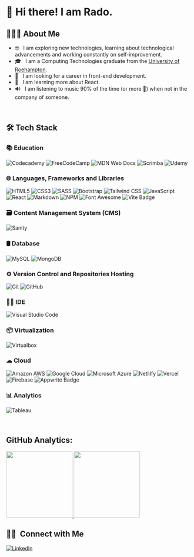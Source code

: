 # 👋 Hi there! I am Rado.

## 👨🏻‍💻 About Me

- 🤓 &nbsp; I am exploring new technologies, learning about technological advancements and working constantly on self-improvement.
- 🎓 &nbsp; I am a Computing Technologies graduate from the [University of Roehampton](https://www.roehampton.ac.uk/).
- 💼 &nbsp; I am looking for a career in front-end development.
- 🌱 &nbsp; I am learning more about React.
- 🔊 &nbsp; I am listening to music 90% of the time (or more 🤔) when not in the company of someone.

<br/>

## 🛠 Tech Stack

### 📚 Education
 ![Codecademy](https://img.shields.io/badge/Codecademy-FFF0E5?style=for-the-badge&logo=codecademy&logoColor=303347)
 ![FreeCodeCamp](https://img.shields.io/badge/freecodecamp-27273D?style=for-the-badge&logo=freecodecamp&logoColor=white)
 ![MDN Web Docs](https://img.shields.io/badge/MDN_Web_Docs-black?style=for-the-badge&logo=mdnwebdocs&logoColor=white)
 ![Scrimba](https://img.shields.io/badge/scrimba-2B283A?style=for-the-badge&logo=scrimba&logoColor=white)
 ![Udemy](https://img.shields.io/badge/Udemy-EC5252?style=for-the-badge&logo=Udemy&logoColor=white)

### 🌐 Languages, Frameworks and Libraries
  ![HTML5](https://img.shields.io/badge/HTML5-E34F26?style=for-the-badge&logo=html5&logoColor=white)
  ![CSS3](https://img.shields.io/badge/CSS3-1572B6?style=for-the-badge&logo=css3&logoColor=white)
  ![SASS](https://img.shields.io/badge/Sass-CC6699?style=for-the-badge&logo=sass&logoColor=white)
  ![Bootstrap](https://img.shields.io/badge/Bootstrap-563D7C?style=for-the-badge&logo=bootstrap&logoColor=white)
  ![Tailwind CSS](https://img.shields.io/badge/Tailwind_CSS-38B2AC?style=for-the-badge&logo=tailwind-css&logoColor=white)
  ![JavaScript](https://img.shields.io/badge/JavaScript-F7DF1E?style=for-the-badge&logo=javascript&logoColor=black)
  ![React](https://img.shields.io/badge/React-20232A?style=for-the-badge&logo=react&logoColor=61DAFB)
  ![Markdown](https://img.shields.io/badge/Markdown-000000?style=for-the-badge&logo=markdown&logoColor=white)
  ![NPM](https://img.shields.io/badge/npm-CB3837?style=for-the-badge&logo=npm&logoColor=white)
  ![Font Awesome](https://img.shields.io/badge/Font_Awesome-339AF0?style=for-the-badge&logo=fontawesome&logoColor=white)
  ![Vite Badge](https://img.shields.io/badge/Vite-646CFF?logo=vite&logoColor=fff&style=for-the-badge)

### 🗃️ Content Management System (CMS)
  ![Sanity](https://img.shields.io/badge/Sanity-F03E2F?logo=sanity&logoColor=fff&style=for-the-badge)

### 🛢 Database
  ![MySQL](https://img.shields.io/badge/MySQL-005C84?style=for-the-badge&logo=mysql&logoColor=white)
  ![MongoDB](https://img.shields.io/badge/MongoDB-4EA94B?style=for-the-badge&logo=mongodb&logoColor=white)
  
### ⚙️ Version Control and Repositories Hosting
  ![Git](https://img.shields.io/badge/GIT-E44C30?style=for-the-badge&logo=git&logoColor=white)
  ![GitHub](https://img.shields.io/badge/GitHub-100000?style=for-the-badge&logo=github&logoColor=white)
 
### 👩‍💻 IDE
  ![Visual Studio Code](https://img.shields.io/badge/Visual_Studio_Code-0078D4?style=for-the-badge&logo=visual%20studio%20code&logoColor=white)

### 📦 Virtualization
  ![Virtualbox](https://img.shields.io/badge/VirtualBox-21416b?style=for-the-badge&logo=VirtualBox&logoColor=white)

### ☁ Cloud
  ![Amazon AWS](https://img.shields.io/badge/Amazon_AWS-FF9900?style=for-the-badge&logo=amazonaws&logoColor=white)
  ![Google Cloud](https://img.shields.io/badge/Google_Cloud-4285F4?style=for-the-badge&logo=google-cloud&logoColor=white)
  ![Microsoft Azure](https://img.shields.io/badge/microsoft%20azure-0089D6?style=for-the-badge&logo=microsoft-azure&logoColor=white)
  ![Netlilfy](https://img.shields.io/badge/Netlify-00C7B7?style=for-the-badge&logo=netlify&logoColor=white)
  ![Vercel](https://img.shields.io/badge/Vercel-000000?style=for-the-badge&logo=vercel&logoColor=white)
  ![Firebase](https://img.shields.io/badge/Firebase-FFCA28?logo=firebase&logoColor=000&style=for-the-badge)
  ![Appwrite Badge](https://img.shields.io/badge/Appwrite-FD366E?logo=appwrite&logoColor=fff&style=for-the-badge)

### 📊 Analytics
  ![Tableau](https://img.shields.io/badge/Tableau-E97627?style=for-the-badge&logo=Tableau&logoColor=white)

<br/>

## GitHub Analytics:
<a href="https://github.com/rado-kolev">
  <img height="180em" src="https://github-readme-stats.vercel.app/api?username=rado-kolev&theme=buefy&show_icons=true" />
  <img height="180em" src="https://github-readme-stats.vercel.app/api/top-langs/?username=rado-kolev&theme=buefy&layout=compact" />
</a>

<br/>

## 🤝🏻 &nbsp;Connect with Me
<a href="https://www.linkedin.com/in/radostin-rado-kolev/"  target="_blank"><img alt="LinkedIn" src="https://img.shields.io/badge/LinkedIn-Radostin%20(Rado)%20Kolev-blue?style=flat-square&logo=linkedin"></a>
